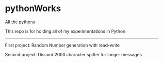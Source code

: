 # pythonWorks
All the pythons

This repo is for holding all of my experimentations in Python.
________________________________________________________________

First project: Random Number generation with read-write

Second project: Discord 2000 character spitter for longer messages
